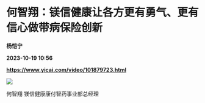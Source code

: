 # 何智翔：镁信健康让各方更有勇气、更有信心做带病保险创新
**杨恺宁**

**2023-10-19 10:56**

**https://www.yicai.com/video/101879723.html**

![](http://imgcdn.yicai.com/vms-new/2023/10/5217809c-400d-4763-b5e2-6bdb3d48344b_XF1q.jpg) 

何智翔 镁信健康康付智药事业部总经理